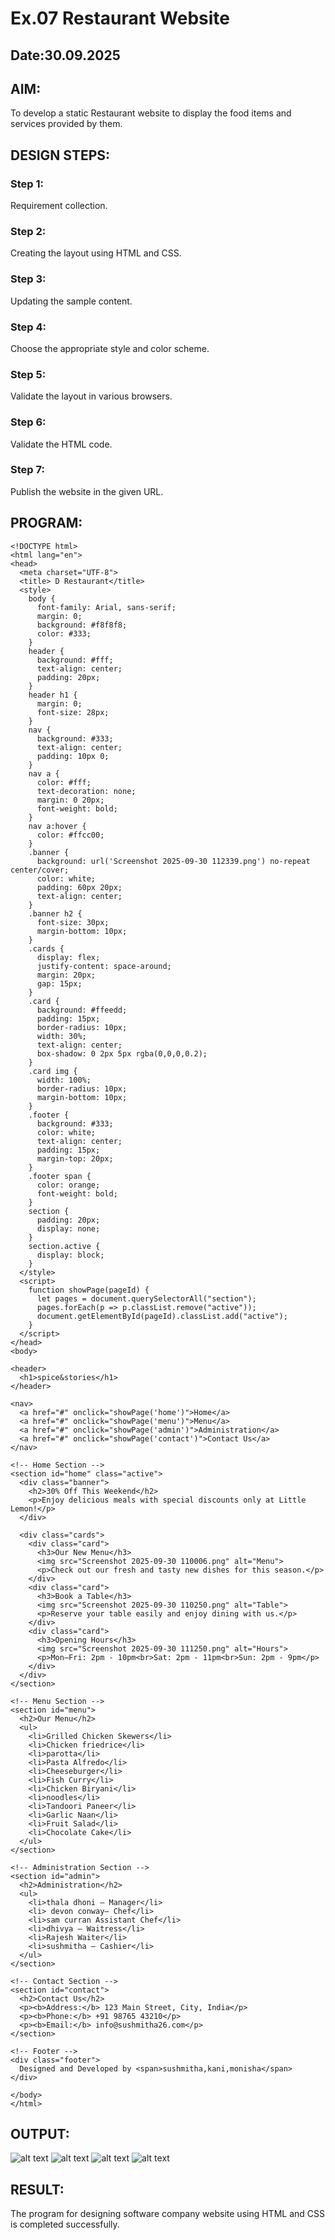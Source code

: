 # Ex.07 Restaurant Website
## Date:30.09.2025

## AIM:
To develop a static Restaurant website to display the food items and services provided by them.

## DESIGN STEPS:

### Step 1:
Requirement collection.

### Step 2:
Creating the layout using HTML and CSS.

### Step 3:
Updating the sample content.

### Step 4:
Choose the appropriate style and color scheme.

### Step 5:
Validate the layout in various browsers.

### Step 6:
Validate the HTML code.

### Step 7:
Publish the website in the given URL.

## PROGRAM:
```
<!DOCTYPE html>
<html lang="en">
<head>
  <meta charset="UTF-8">
  <title> D Restaurant</title>
  <style>
    body {
      font-family: Arial, sans-serif;
      margin: 0;
      background: #f8f8f8;
      color: #333;
    }
    header {
      background: #fff;
      text-align: center;
      padding: 20px;
    }
    header h1 {
      margin: 0;
      font-size: 28px;
    }
    nav {
      background: #333;
      text-align: center;
      padding: 10px 0;
    }
    nav a {
      color: #fff;
      text-decoration: none;
      margin: 0 20px;
      font-weight: bold;
    }
    nav a:hover {
      color: #ffcc00;
    }
    .banner {
      background: url('Screenshot 2025-09-30 112339.png') no-repeat center/cover;
      color: white;
      padding: 60px 20px;
      text-align: center;
    }
    .banner h2 {
      font-size: 30px;
      margin-bottom: 10px;
    }
    .cards {
      display: flex;
      justify-content: space-around;
      margin: 20px;
      gap: 15px;
    }
    .card {
      background: #ffeedd;
      padding: 15px;
      border-radius: 10px;
      width: 30%;
      text-align: center;
      box-shadow: 0 2px 5px rgba(0,0,0,0.2);
    }
    .card img {
      width: 100%;
      border-radius: 10px;
      margin-bottom: 10px;
    }
    .footer {
      background: #333;
      color: white;
      text-align: center;
      padding: 15px;
      margin-top: 20px;
    }
    .footer span {
      color: orange;
      font-weight: bold;
    }
    section {
      padding: 20px;
      display: none;
    }
    section.active {
      display: block;
    }
  </style>
  <script>
    function showPage(pageId) {
      let pages = document.querySelectorAll("section");
      pages.forEach(p => p.classList.remove("active"));
      document.getElementById(pageId).classList.add("active");
    }
  </script>
</head>
<body>

<header>
  <h1>spice&stories</h1>
</header>

<nav>
  <a href="#" onclick="showPage('home')">Home</a>
  <a href="#" onclick="showPage('menu')">Menu</a>
  <a href="#" onclick="showPage('admin')">Administration</a>
  <a href="#" onclick="showPage('contact')">Contact Us</a>
</nav>

<!-- Home Section -->
<section id="home" class="active">
  <div class="banner">
    <h2>30% Off This Weekend</h2>
    <p>Enjoy delicious meals with special discounts only at Little Lemon!</p>
  </div>

  <div class="cards">
    <div class="card">
      <h3>Our New Menu</h3>
      <img src="Screenshot 2025-09-30 110006.png" alt="Menu">
      <p>Check out our fresh and tasty new dishes for this season.</p>
    </div>
    <div class="card">
      <h3>Book a Table</h3>
      <img src="Screenshot 2025-09-30 110250.png" alt="Table">
      <p>Reserve your table easily and enjoy dining with us.</p>
    </div>
    <div class="card">
      <h3>Opening Hours</h3>
      <img src="Screenshot 2025-09-30 111250.png" alt="Hours">
      <p>Mon–Fri: 2pm - 10pm<br>Sat: 2pm - 11pm<br>Sun: 2pm - 9pm</p>
    </div>
  </div>
</section>

<!-- Menu Section -->
<section id="menu">
  <h2>Our Menu</h2>
  <ul>
    <li>Grilled Chicken Skewers</li>
    <li>Chicken friedrice</li>
    <li>parotta</li>
    <li>Pasta Alfredo</li>
    <li>Cheeseburger</li>
    <li>Fish Curry</li>
    <li>Chicken Biryani</li>
    <li>noodles</li>
    <li>Tandoori Paneer</li>
    <li>Garlic Naan</li>
    <li>Fruit Salad</li>
    <li>Chocolate Cake</li>
  </ul>
</section>

<!-- Administration Section -->
<section id="admin">
  <h2>Administration</h2>
  <ul>
    <li>thala dhoni – Manager</li>
    <li> devon conway– Chef</li>
    <li>sam curran Assistant Chef</li>
    <li>dhivya – Waitress</li>
    <li>Rajesh Waiter</li>
    <li>sushmitha – Cashier</li>
  </ul>
</section>

<!-- Contact Section -->
<section id="contact">
  <h2>Contact Us</h2>
  <p><b>Address:</b> 123 Main Street, City, India</p>
  <p><b>Phone:</b> +91 98765 43210</p>
  <p><b>Email:</b> info@sushmitha26.com</p>
</section>

<!-- Footer -->
<div class="footer">
  Designed and Developed by <span>sushmitha,kani,monisha</span>
</div>

</body>
</html>
```

## OUTPUT:
![alt text](<Screenshot 2025-09-30 113957.png>)
![alt text](<Screenshot 2025-09-30 114031-1.png>)
![alt text](<Screenshot 2025-09-30 114059-1.png>)
![alt text](<Screenshot 2025-09-30 114146.png>)

## RESULT:
The program for designing software company website using HTML and CSS is completed successfully.
